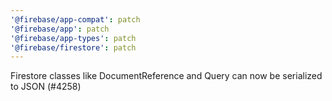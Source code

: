 ```yaml
---
'@firebase/app-compat': patch
'@firebase/app': patch
'@firebase/app-types': patch
'@firebase/firestore': patch
---
```


Firestore classes like DocumentReference and Query can now be serialized to JSON (#4258)
